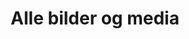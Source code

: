 ---
layout: component-category
group: bilder-og-media
permalink: /bilder-og-media/

title: Alle bilder og media
---